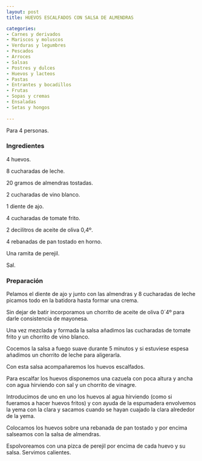 ```yaml
---
layout: post
title: HUEVOS ESCALFADOS CON SALSA DE ALMENDRAS

categories:
- Carnes y derivados
- Mariscos y moluscos
- Verduras y legumbres
- Pescados
- Arroces
- Salsas
- Postres y dulces
- Huevos y lacteos
- Pastas
- Entrantes y bocadillos
- Frutas
- Sopas y cremas
- Ensaladas
- Setas y hongos
 
---
```

Para 4 personas.

<h3>Ingredientes</h3>

4 huevos.

8 cucharadas de leche.

20 gramos de almendras tostadas.

2 cucharadas de vino blanco.

1 diente de ajo.

4 cucharadas de tomate frito.

2 decilitros de aceite de oliva 0,4&ordm;.

4 rebanadas de pan tostado en horno.

Una ramita de perejil.

Sal.

<h3>Preparación</h3>

Pelamos el diente de ajo y junto con las almendras y 8 cucharadas de leche picamos todo en la batidora hasta formar una crema.

Sin dejar de batir incorporamos un chorrito de aceite de oliva 0&acute;4&ordm; para darle consistencia de mayonesa.

Una vez mezclada y formada la salsa añadimos las cucharadas de tomate frito y un chorrito de vino blanco.

Cocemos la salsa a fuego suave durante 5 minutos y si estuviese espesa añadimos un chorrito de leche para aligerarla.

Con esta salsa acompañaremos los huevos escalfados.

Para escalfar los huevos disponemos una cazuela con poca altura y ancha con agua hirviendo con sal y un chorrito de vinagre.

Introducimos de uno en uno los huevos al agua hirviendo (como si fueramos a hacer huevos fritos) y con ayuda de la espumadera envolvemos la yema con la clara y sacamos cuando se hayan cuajado la clara alrededor de la yema.

Colocamos los huevos sobre una rebanada de pan tostado y por encima salseamos con la salsa de almendras.

Espolvoreamos con una pizca de perejil por encima de cada huevo y su salsa. Servimos calientes.

